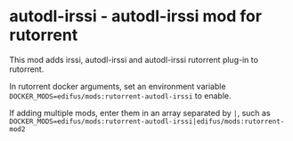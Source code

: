 # autodl-irssi - autodl-irssi mod for rutorrent

This mod adds irssi, autodl-irssi and autodl-irssi rutorrent plug-in to rutorrent.

In rutorrent docker arguments, set an environment variable `DOCKER_MODS=edifus/mods:rutorrent-autodl-irssi` to enable.

If adding multiple mods, enter them in an array separated by `|`, such as `DOCKER_MODS=edifus/mods:rutorrent-autodl-irssi|edifus/mods:rutorrent-mod2`

